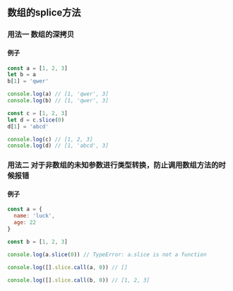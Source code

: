 
 ## 数组的splice方法

 ### 用法一 数组的深拷贝

 #### 例子

 ```javascript
 const a = [1, 2, 3]
 let b = a
 b[1] = 'qwer'

 console.log(a) // [1, 'qwer', 3]
 console.log(b) // [1, 'qwer', 3]

 const c = [1, 2, 3]
 let d = c.slice(0)
 d[1] = 'abcd'

 console.log(c) // [1, 2, 3]
 console.log(d) // [1, 'abcd', 3]
 ```

 ### 用法二 对于非数组的未知参数进行类型转换，防止调用数组方法的时候报错

 #### 例子

 ```javascript
 const a = {
   name: 'luck',
   age: 22
 }

 const b = [1, 2, 3]

 console.log(a.slice(0)) // TypeError: a.slice is not a function

 console.log([].slice.call(a, 0)) // []

 console.log([].slice.call(b, 0)) // [1, 2, 3]
 ```